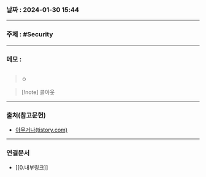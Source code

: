 ### 날짜 : 2024-01-30 15:44

___

### 주제 : #Security

___

### 메모 : 

![]()

>ㅇ

>[!note] 콜아웃

___

### 출처(참고문헌)

- [아무거나(tistory.com)](https://bkjeon1614.tistory.com/category/Java/Spring%20Security)

___

### 연결문서

- [[0.내부링크]]

